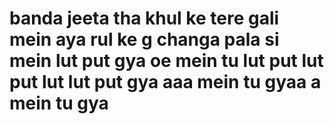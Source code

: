 # **banda jeeta tha khul ke tere gali mein aya rul ke g changa pala si mein lut put gya oe mein tu lut put lut put lut lut put gya aaa mein tu gyaa a mein tu gya**


